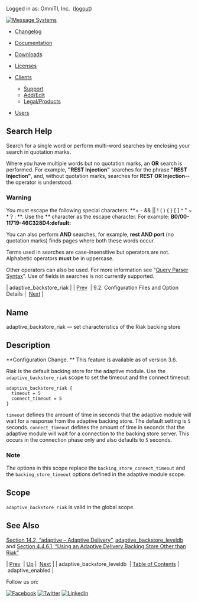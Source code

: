 Logged in as: OmniTI, Inc.  ([logout](https://support.messagesystems.com/logout.php))

[![Message Systems](https://support.messagesystems.com/images/ms-white205.png)](https://support.messagesystems.com/start.php) 

*   [Changelog](https://support.messagesystems.com/start.php?show=changelog)
*   [Documentation](https://support.messagesystems.com/docs/)
*   [Downloads](https://support.messagesystems.com/start.php)

*   [Licenses](https://support.messagesystems.com/license_summary.php)
*   <a href="">Clients</a>
    *   [Support](https://support.messagesystems.com/cs.php)
    *   [Add/Edit](https://support.messagesystems.com/edit_client.php)
    *   [Legal/Products](https://support.messagesystems.com/edit_products.php)
*   [Users](https://support.messagesystems.com/edit_customer.php)

## Search Help

Search for a single word or perform multi-word searches by enclosing your search in quotation marks.

Where you have multiple words but no quotation marks, an **OR** search is performed. For example, **"REST Injection"** searches for the phrase **"REST Injection"**, and, without quotation marks, searches for **REST OR Injection**--the operator is understood.

### Warning

You must escape the following special characters: **+ - && || ! ( ) { } [ ] ^ " ~ * ? : \**. Use the **\** character as the escape character. For example: **B0/00-11719-46C328D4\:default\:**

You can also perform **AND** searches, for example, **rest AND port** (no quotation marks) finds pages where both these words occur.

Terms used in searches are case-insensitive but operators are not. Alphabetic operators **must** be in uppercase.

Other operators can also be used. For more information see "[Query Parser Syntax](https://lucene.apache.org/core/old_versioned_docs/versions/3_0_0/queryparsersyntax.html)". Use of fields in searches is not currently supported.

| adaptive_backstore_riak |
| [Prev](conf.ref.adaptive_backstore_leveldb.php)  | 9.2. Configuration Files and Option Details |  [Next](conf.ref.adaptive_enabled.php) |

<a name="conf.ref.adaptive_backstore_riak"></a>
## Name

adaptive_backstore_riak — set characteristics of the Riak backing store

<a name="idp7362112"></a>
## Description

**Configuration Change. ** This feature is available as of version 3.6.

Riak is the default backing store for the adaptive module. Use the `adaptive_backstore_riak` scope to set the timeout and the connect timeout:

```
adaptive_backstore_riak {
  timeout = 5
  connect_timeout = 5
}
```

`timeout` defines the amount of time in seconds that the adaptive module will wait for a response from the adaptive backing store. The default setting is `5` seconds. `connect_timeout` defines the amount of time in seconds that the adaptive module will wait for a connection to the backing store server. This occurs in the connection phase only and also defaults to `5` seconds.

### Note

The options in this scope replace the `backing_store_connect_timeout` and the `backing_store_timeout` options defined in the adaptive module scope.

<a name="idp7370368"></a>
## Scope

`adaptive_backstore_riak` is valid in the global scope.

<a name="idp7372416"></a>
## See Also

[Section 14.2, “adaptive – Adaptive Delivery”](modules.adaptive.php "14.2. adaptive – Adaptive Delivery"), [adaptive_backstore_leveldb](conf.ref.adaptive_backstore_leveldb.php "adaptive_backstore_leveldb") and [Section 4.4.6.1, “Using an Adaptive Delivery Backing Store Other than Riak”](operations.riak.php#operations.riak.alternate "4.4.6.1. Using an Adaptive Delivery Backing Store Other than Riak")

| [Prev](conf.ref.adaptive_backstore_leveldb.php)  | [Up](conf.ref.files.php) |  [Next](conf.ref.adaptive_enabled.php) |
| adaptive_backstore_leveldb  | [Table of Contents](index.php) |  adaptive_enabled |

Follow us on:

[![Facebook](https://support.messagesystems.com/images/icon-facebook.png)](http://www.facebook.com/messagesystems) [![Twitter](https://support.messagesystems.com/images/icon-twitter.png)](http://twitter.com/#!/MessageSystems) [![LinkedIn](https://support.messagesystems.com/images/icon-linkedin.png)](http://www.linkedin.com/company/message-systems)